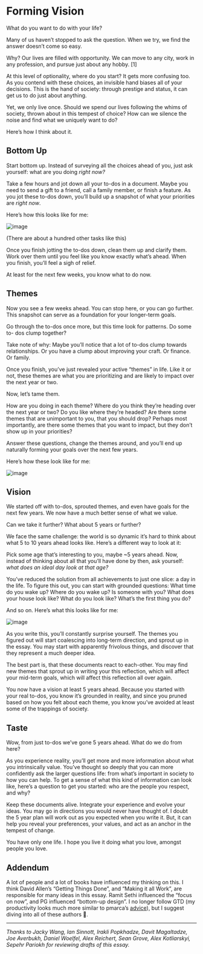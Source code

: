 # Forming Vision


What do you want to do with your life?

Many of us haven’t stopped to ask the question. When we try, we find the
answer doesn’t come so easy.

Why? Our lives are filled with opportunity. We can move to any city, work in
any profession, and pursue just about any hobby. [1]

At this level of optionality, where do you start? It gets more confusing too.
As you contend with these choices, an invisible hand biases all of your
decisions. This is the hand of society: through prestige and status, it can
get us to do just about anything.

Yet, we only live once. Should we spend our lives following the whims of
society, thrown about in this tempest of choice? How can we silence the noise
and find what we uniquely want to do?

Here’s how I think about it.

## Bottom Up

Start bottom up. Instead of surveying all the choices ahead of you, just ask
yourself: what are you doing _right now?_

Take a few hours and jot down all your to-dos in a document. Maybe you need to
send a gift to a friend, call a family member, or finish a feature. As you jot
these to-dos down, you’ll build up a snapshot of what your priorities are
_right now_.

Here’s how this looks like for me:

![image](https://stopa.io/api/image/aHR0cHM6Ly91c2VyLWltYWdlcy5naXRodWJ1c2VyY29udGVudC5jb20vOTg0NTc0LzEwMzEwMzMxNy0zYjBhNWQwMC00NWVlLTExZWItODU4NS1kOGQ3MzNjODYyYzIucG5n)

(There are about a hundred other tasks like this)

Once you finish jotting the to-dos down, clean them up and clarify them. Work
over them until you feel like you know exactly what’s ahead. When you finish,
you’ll feel a sigh of relief.

At least for the next few weeks, you know what to do now.

## Themes

Now you see a few weeks ahead. You can stop here, or you can go further. This
snapshot can serve as a foundation for your longer-term goals.

Go through the to-dos once more, but this time look for patterns. Do some to-
dos clump together?

Take note of why: Maybe you’ll notice that a lot of to-dos clump towards
relationships. Or you have a clump about improving your craft. Or finance. Or
family.

Once you finish, you’ve just revealed your active “themes” in life. Like it or
not, these themes are what you are prioritizing and are likely to impact over
the next year or two.

Now, let’s tame them.

How are you doing in each theme? Where do you think they’re heading over the
next year or two? Do you like where they’re headed? Are there some themes that
are unimportant to you, that you should drop? Perhaps most importantly, are
there some themes that you want to impact, but they don’t show up in your
priorities?

Answer these questions, change the themes around, and you’ll end up naturally
forming your goals over the next few years.

Here’s how these look like for me:

![image](https://stopa.io/api/image/aHR0cHM6Ly91c2VyLWltYWdlcy5naXRodWJ1c2VyY29udGVudC5jb20vOTg0NTc0LzEwMzEwMzMyMi00NDkzYzUwMC00NWVlLTExZWItOGVjMC00MWJkNTcxNTU3MTMucG5n)

## Vision

We started off with to-dos, sprouted themes, and even have goals for the next
few years. We now have a much better sense of what we value.

Can we take it further? What about 5 years or further?

We face the same challenge: the world is so dynamic it’s hard to think about
what 5 to 10 years ahead looks like. Here’s a different way to look at it:

Pick some age that’s interesting to you, maybe ~5 years ahead. Now, instead of
thinking about all that you’ll have done by then, ask yourself: _what does an
ideal day look at that age?_

You’ve reduced the solution from all achievements to just one slice: a day in
the life. To figure this out, you can start with grounded questions: What time
do you wake up? Where do you wake up? Is someone with you? What does your
house look like? What do you look like? What’s the first thing you do?

And so on. Here’s what this looks like for me:

![image](https://stopa.io/api/image/aHR0cHM6Ly91c2VyLWltYWdlcy5naXRodWJ1c2VyY29udGVudC5jb20vOTg0NTc0LzEwMzEwMzMyNC00ZDg0OTY4MC00NWVlLTExZWItOWU0ZC1kZjcxOGIwYzM2ZDAucG5n)

As you write this, you’ll constantly surprise yourself. The themes you figured
out will start coalescing into long-term direction, and sprout up in the
essay. You may start with apparently frivolous things, and discover that they
represent a much deeper idea.

The best part is, that these documents react to each-other. You may find new
themes that sprout up in writing your this reflection, which will affect your
mid-term goals, which will affect this reflection all over again.

You now have a vision at least 5 years ahead. Because you started with your
real to-dos, you know it’s grounded in reality, and since you pruned based on
how you felt about each theme, you know you’ve avoided at least some of the
trappings of society.

## Taste

Wow, from just to-dos we’ve gone 5 years ahead. What do we do from here?

As you experience reality, you’ll get more and more information about what you
intrinsically value. You’ve thought so deeply that you can more confidently
ask the larger questions life: from what’s important in society to how you can
help. To get a sense of what this kind of information can look like, here’s a
question to get you started: who are the people you respect, and why?

Keep these documents alive. Integrate your experience and evolve your ideas.
You may go in directions you would never have thought of. I doubt the 5 year
plan will work out as you expected when you write it. But, it can help you
reveal your preferences, your values, and act as an anchor in the tempest of
change.

You have only one life. I hope you live it doing what you love, amongst people
you love.

## Addendum

A lot of people and a lot of books have influenced my thinking on this. I
think David Allen’s “Getting Things Done”, and “Making it all Work”, are
responsible for many ideas in this essay. Ramit Sethi influenced the “focus on
now”, and PG influenced “bottom-up design”. I no longer follow GTD (my
productivity looks much more similar to pmarca’s
[advice](https://pmarchive.com/guide_to_personal_productivity.html)), but I
suggest diving into all of these authors 🙂.

* * *

_Thanks to Jacky Wang, Ian Sinnott, Irakli Popkhadze, Davit Magaltadze, Joe
Averbukh, Daniel Woelfel, Alex Reichert, Sean Grove, Alex Kotliarskyi, Sepehr
Pariokh for reviewing drafts of this essay._


